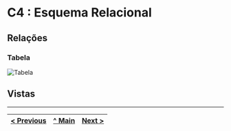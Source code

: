 # C4 : Esquema Relacional  <!-- omit in toc -->

## Relações

### Tabela


![Tabela](imagens/TabelaArtigos.jpeg)



## Vistas


---
| [< Previous](rebd03.md) | [^ Main](https://github.com/exemploTrabalho/reportSIBD/) | [Next >](rebd05.md) |
| :---------------------- | :------------------------------------------------------: | ------------------: |
